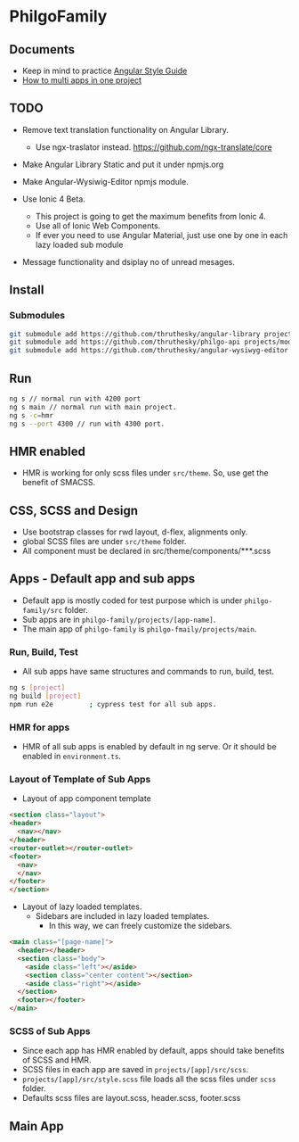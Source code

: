 # PhilgoFamily

## Documents

* Keep in mind to practice [Angular Style Guide](https://angular.io/guide/styleguide)
* [How to multi apps in one project](https://docs.google.com/document/d/1UWgKjXkYA8kRwG9D71dSFdQ6iub93s6rLrCQTC0lPJs/edit#heading=h.ug0xdvs41gaw)

## TODO

* Remove text translation functionality on Angular Library.
  * Use ngx-traslator instead. https://github.com/ngx-translate/core
* Make Angular Library Static and put it under npmjs.org
* Make Angular-Wysiwig-Editor npmjs module.

* Use Ionic 4 Beta.
  * This project is going to get the maximum benefits from Ionic 4.
  * Use all of Ionic Web Components.
  * If ever you need to use Angular Material, just use one by one in each lazy loaded sub module
* Message functionality and dsiplay no of unread mesages.

## Install

### Submodules

```` sh
git submodule add https://github.com/thruthesky/angular-library projects/modules/angular-library
git submodule add https://github.com/thruthesky/philgo-api projects/modules/philgo-api
git submodule add https://github.com/thruthesky/angular-wysiwyg-editor projects/modules/angular-wysiwyg-editor
````

## Run

```` sh
ng s // normal run with 4200 port
ng s main // normal run with main project.
ng s -c=hmr
ng s --port 4300 // run with 4300 port.
````

## HMR enabled

* HMR is working for only scss files under `src/theme`.
  So, use get the benefit of SMACSS.

## CSS, SCSS and Design

* Use bootstrap classes for rwd layout, d-flex, alignments only.
* global SCSS files are under `src/theme` folder.
* All component must be declared in src/theme/components/***.scss

## Apps - Default app and sub apps

* Default app is mostly coded for test purpose which is under `philgo-family/src` folder.
* Sub apps are in `philgo-family/projects/[app-name]`.
* The main app of `philgo-family` is `philgo-fmaily/projects/main`.

### Run, Build, Test

* All sub apps have same structures and commands to run, build, test.

```` sh
ng s [project]
ng build [project]
npm run e2e         ; cypress test for all sub apps.
````

### HMR for apps

* HMR of all sub apps is enabled by default in ng serve.
  Or it should be enabled in `environment.ts`.

### Layout of Template of Sub Apps

* Layout of app component template

```` html
<section class="layout">
<header>
  <nav></nav>
</header>
<router-outlet></router-outlet>
<footer>
  <nav>
  </nav>
</footer>
</section>
````

* Layout of lazy loaded templates.
  * Sidebars are included in lazy loaded templates.
    * In this way, we can freely customize the sidebars.

```` html
<main class="[page-name]">
  <header></header>
  <section class="body">
    <aside class="left"></aside>
    <section class="center content"></section>
    <aside class="right"></aside>
  </section>
  <footer></footer>
</main>
````

### SCSS of Sub Apps

* Since each app has HMR enabled by default, apps should take benefits of SCSS and HMR.
* SCSS files in each app are saved in `projects/[app]/src/scss`.
* `projects/[app]/src/style.scss` file loads all the scss files under `scss` folder.
* Defaults scss files are layout.scss, header.scss, footer.scss

## Main App
